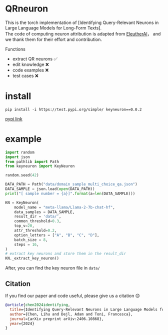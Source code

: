# QRneuron
This is the torch implementation of [Identifying Query-Relevant Neurons in Large Language Models for Long-Form Texts]. <br>
The code of computing neuron attribution is adapted from [EleutherAI](https://github.com/EleutherAI/knowledge-neurons)， and we thank them for their effort and contribution.

Functions
* extract QR neurons ✅
* edit knowledge ❌
* code examples ❌
* test cases ❌

# install
```
pip install -i https://test.pypi.org/simple/ keyneuron==0.0.2
```
[pypi link](https://test.pypi.org/project/keyneuron/0.0.2/#description)
# example

```python
import random
import json
from pathlib import Path
from keyneuron import KeyNeuron

random.seed(42)

DATA_PATH = Path("data/domain_sample_multi_choice_qa.json")
DATA_SAMPLE = json.load(open(DATA_PATH))
print("[ sample number = {a}]".format(a=len(DATA_SAMPLE)))

KN = KeyNeuron(
    model_name = "meta-llama/Llama-2-7b-chat-hf",
    data_samples = DATA_SAMPLE,
    result_dir = 'data/',
    common_threshold=0.3,
    top_v=20, 
    attr_threshold=0.2,
    option_letters = ["A", "B", "C", "D"],
    batch_size = 8,
    steps = 16,
)
# extract key neurons and store them in the result_dir
KN._extract_key_neuron()

```
After, you can find the key neuron file in `data/`


## Citation
If you find our paper and code useful, please give us a citation :blush:
```bibtex
@article{chen2024identifying,
  title={Identifying Query-Relevant Neurons in Large Language Models for Long-Form Texts},
  author={Chen, Lihu and Dejl, Adam and Toni, Francesca},
  journal={arXiv preprint arXiv:2406.10868},
  year={2024}
}
```


